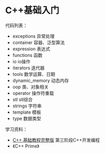 # C++基础入门

代码列表：

- exceptions 异常处理
- container 容器、泛型算法
- expression 表达式
- functions 函数
- io io操作
- iterators 迭代器
- tools 数学运算、日期
- dynamic_memory 动态内存
- oop 类、对象相关
- operator 操作符重载
- stl stl综合
- strings 字符串
- template 模板
- type 数据类型

学习资料：

- [C++ 基础教程完整版](http://yun.itheima.com/course/275.html) 第三阶段C++开发编程
- 《C++ Prime》
